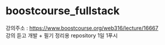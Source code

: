 # boostcourse_fullstack
강의주소 : https://www.boostcourse.org/web316/lecture/16667<br>
강의 듣고 개발 + 필기 정리용 repository
1일 1푸시
